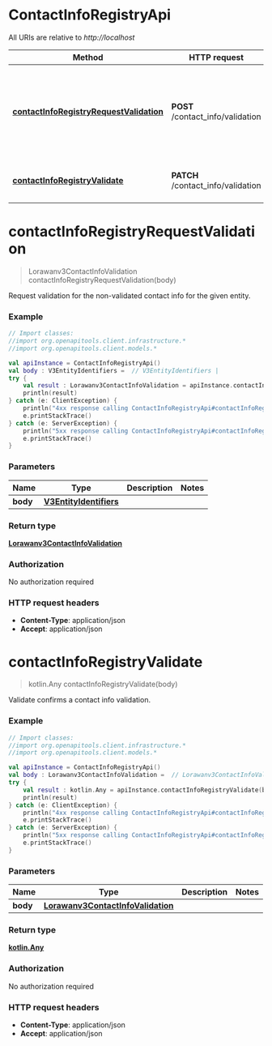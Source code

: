# ContactInfoRegistryApi

All URIs are relative to *http://localhost*

Method | HTTP request | Description
------------- | ------------- | -------------
[**contactInfoRegistryRequestValidation**](ContactInfoRegistryApi.md#contactInfoRegistryRequestValidation) | **POST** /contact_info/validation | Request validation for the non-validated contact info for the given entity.
[**contactInfoRegistryValidate**](ContactInfoRegistryApi.md#contactInfoRegistryValidate) | **PATCH** /contact_info/validation | Validate confirms a contact info validation.


<a name="contactInfoRegistryRequestValidation"></a>
# **contactInfoRegistryRequestValidation**
> Lorawanv3ContactInfoValidation contactInfoRegistryRequestValidation(body)

Request validation for the non-validated contact info for the given entity.

### Example
```kotlin
// Import classes:
//import org.openapitools.client.infrastructure.*
//import org.openapitools.client.models.*

val apiInstance = ContactInfoRegistryApi()
val body : V3EntityIdentifiers =  // V3EntityIdentifiers | 
try {
    val result : Lorawanv3ContactInfoValidation = apiInstance.contactInfoRegistryRequestValidation(body)
    println(result)
} catch (e: ClientException) {
    println("4xx response calling ContactInfoRegistryApi#contactInfoRegistryRequestValidation")
    e.printStackTrace()
} catch (e: ServerException) {
    println("5xx response calling ContactInfoRegistryApi#contactInfoRegistryRequestValidation")
    e.printStackTrace()
}
```

### Parameters

Name | Type | Description  | Notes
------------- | ------------- | ------------- | -------------
 **body** | [**V3EntityIdentifiers**](V3EntityIdentifiers.md)|  |

### Return type

[**Lorawanv3ContactInfoValidation**](Lorawanv3ContactInfoValidation.md)

### Authorization

No authorization required

### HTTP request headers

 - **Content-Type**: application/json
 - **Accept**: application/json

<a name="contactInfoRegistryValidate"></a>
# **contactInfoRegistryValidate**
> kotlin.Any contactInfoRegistryValidate(body)

Validate confirms a contact info validation.

### Example
```kotlin
// Import classes:
//import org.openapitools.client.infrastructure.*
//import org.openapitools.client.models.*

val apiInstance = ContactInfoRegistryApi()
val body : Lorawanv3ContactInfoValidation =  // Lorawanv3ContactInfoValidation | 
try {
    val result : kotlin.Any = apiInstance.contactInfoRegistryValidate(body)
    println(result)
} catch (e: ClientException) {
    println("4xx response calling ContactInfoRegistryApi#contactInfoRegistryValidate")
    e.printStackTrace()
} catch (e: ServerException) {
    println("5xx response calling ContactInfoRegistryApi#contactInfoRegistryValidate")
    e.printStackTrace()
}
```

### Parameters

Name | Type | Description  | Notes
------------- | ------------- | ------------- | -------------
 **body** | [**Lorawanv3ContactInfoValidation**](Lorawanv3ContactInfoValidation.md)|  |

### Return type

[**kotlin.Any**](kotlin.Any.md)

### Authorization

No authorization required

### HTTP request headers

 - **Content-Type**: application/json
 - **Accept**: application/json

